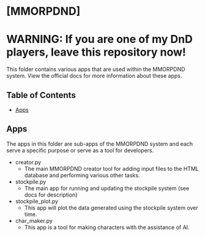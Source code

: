 # [MMORPDND]

# WARNING: If you are one of my DnD players, leave this repository now!

This folder contains various apps that are used within the MMORPDND system. View the official docs for more information about these apps.
## Table of Contents

- [Apps](#apps)

## Apps

The apps in this folder are sub-apps of the MMORPDND system and each serve a specific purpose or serve as a tool for developers.

- creator.py
  - The main MMORPDND creator tool for adding input files to the HTML database and performing various other tasks.
- stockpile.py
  - The main app for running and updating the stockpile system (see docs for description) 
- stockpile_plot.py
  - This app will plot the data generated using the stockpile system over time.
- char_maker.py
  - This app is a tool for making characters with the assistance of AI. 
